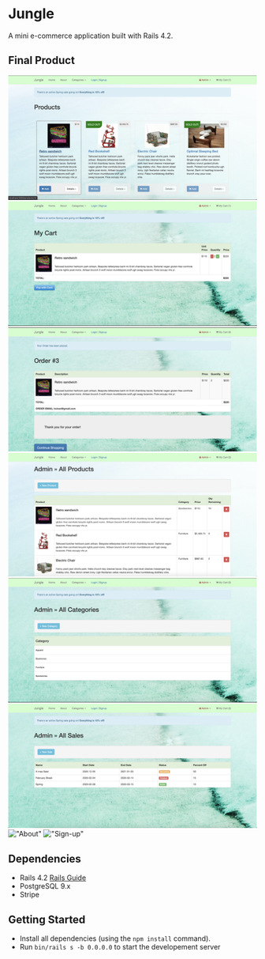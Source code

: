 # Jungle

A mini e-commerce application built with Rails 4.2.


## Final Product

!["Initial View"](https://github.com/lucymidgley/jungle-rails/blob/master/app/assets/images/initial.png?raw=true)
!["Buy product"](https://github.com/lucymidgley/jungle-rails/blob/master/app/assets/images/cart.png?raw=true)
!["Visit order page"](https://github.com/lucymidgley/jungle-rails/blob/master/app/assets/images/order.png?raw=true)
!["Admin Products"](https://github.com/lucymidgley/jungle-rails/blob/master/app/assets/images/admin_prod.png?raw=true)
!["Admin Categories"](https://github.com/lucymidgley/jungle-rails/blob/master/app/assets/images/admin_cat.png?raw=true)
!["Admin Sales"](https://github.com/lucymidgley/jungle-rails/blob/master/app/assets/images/admin_sales.png?raw=true)
!["About"](https://github.com/lucymidgley/jungle-rails/blob/master/app/assets/images/about.png?raw=true)
!["Sign-up"](https://github.com/lucymidgley/jungle-rails/blob/master/app/assets/images/signup.png?raw=true)


## Dependencies

* Rails 4.2 [Rails Guide](http://guides.rubyonrails.org/v4.2/)
* PostgreSQL 9.x
* Stripe

## Getting Started

- Install all dependencies (using the `npm install` command).
- Run `bin/rails s -b 0.0.0.0` to start the developement server

